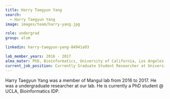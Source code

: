 ```yaml
---
title: Harry Taegyun Yang
search:
  - Harry Taegyun Yang
image: images/team/harry-yang.jpg

role: undergrad
group: alum

linkedin: harry-taegyun-yang-84941a93

lab_member_years: 2016 - 2017
alma_mater: PhD, Bioinformatics, University of California, Los Angeles
current_job_position: Currently Graduate Student Researcher at University of California, Los Angeles
---
```


Harry Taegyun Yang was a member of Mangul lab from 2016 to 2017. He was a undergraduate researcher at our lab. He is currently a PhD student @ UCLA, Bioinformatics IDP.
